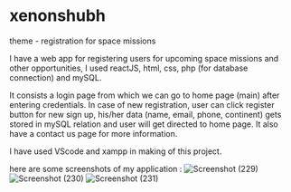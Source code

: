 # xenonshubh
theme - registration for space missions

I have a web app for registering users for upcoming space missions and other opportunities, I used reactJS, html, css, php (for database connection) and mySQL.

It consists a login page from which we can go to home page (main) after entering credentials.
In case of new registration, user can click register button for new sign up, his/her data (name, email, phone, continent) gets stored in mySQL relation and user will get directed to home page. It also have a contact us page for more information.

I have used VScode and xampp in making of this project.

here are some screenshots of my application :
![Screenshot (229)](https://github.com/Shubh-Srivastava-5911/xenonshubh/assets/123496162/8751ff03-35b7-4fe7-a29f-da9ffc710362)
![Screenshot (230)](https://github.com/Shubh-Srivastava-5911/xenonshubh/assets/123496162/8ef7c015-a1dd-4065-bb99-c224945c5ca0)
![Screenshot (231)](https://github.com/Shubh-Srivastava-5911/xenonshubh/assets/123496162/434f59e6-66a0-478b-8614-bb4c3a2c3240)

